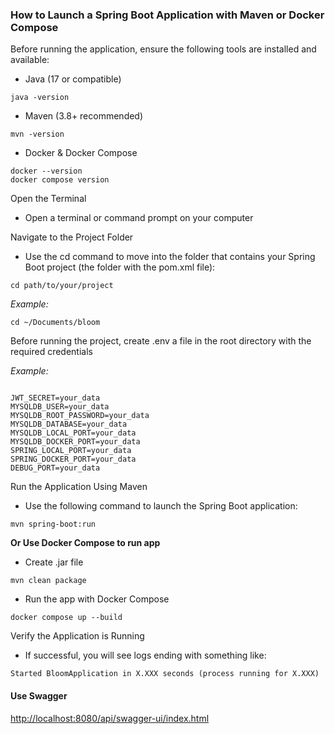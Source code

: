 ### How to Launch a Spring Boot Application with Maven or Docker Compose

Before running the application, ensure the following tools are installed and available:

- Java (17 or compatible)
```
java -version
```

- Maven (3.8+ recommended)
```
mvn -version
```

- Docker & Docker Compose
```
docker --version
docker compose version
```
Open the Terminal
- Open a terminal or command prompt on your computer

Navigate to the Project Folder
- Use the cd command to move into the folder that contains your Spring Boot project (the folder with the pom.xml file):
```
cd path/to/your/project
```
*Example:*
```
cd ~/Documents/bloom
```

Before running the project, create .env a file in the root directory with the required credentials

*Example:*
```

JWT_SECRET=your_data 
MYSQLDB_USER=your_data
MYSQLDB_ROOT_PASSWORD=your_data
MYSQLDB_DATABASE=your_data
MYSQLDB_LOCAL_PORT=your_data
MYSQLDB_DOCKER_PORT=your_data
SPRING_LOCAL_PORT=your_data
SPRING_DOCKER_PORT=your_data
DEBUG_PORT=your_data
```

Run the Application Using Maven
- Use the following command to launch the Spring Boot application:
```
mvn spring-boot:run
```

**Or Use Docker Compose to run app**

- Create .jar file
```
mvn clean package
```

- Run the app with Docker Compose
```
docker compose up --build
```

Verify the Application is Running
- If successful, you will see logs ending with something like:
```
Started BloomApplication in X.XXX seconds (process running for X.XXX)
```

#### Use Swagger 

[http://localhost:8080/api/swagger-ui/index.html](http://localhost:8080/api/swagger-ui/index.html)
